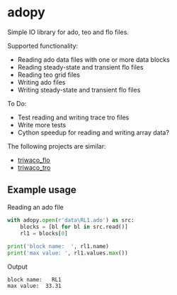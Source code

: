 # adopy

Simple IO library for ado, teo and flo files.

Supported functionality:
* Reading ado data files with one or more data blocks
* Reading steady-state and transient flo files
* Reading teo grid files
* Writing ado files
* Writing steady-state and transient flo files

To Do:
* Test reading and writing trace tro files
* Write more tests
* Cython speedup for reading and writing array data?

The following projects are similar:
* [triwaco_flo](https://gitlab.com/rhdhv/water/groundwater/io/tree/master/triwaco_flo)
* [triwaco_tro](https://gitlab.com/rhdhv/water/groundwater/io/tree/master/triwaco_tro)

## Example usage
Reading an ado file
```python
with adopy.open(r'data\RL1.ado') as src:
    blocks = [bl for bl in src.read()]
    rl1 = blocks[0]
    
print('block name:  ', rl1.name)
print('max value: ', rl1.values.max())
```
Output
```
block name:   RL1
max value:  33.31
```

